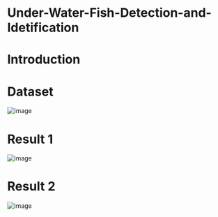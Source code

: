# Under-Water-Fish-Detection-and-Idetification
# Introduction
# Dataset
![image](https://user-images.githubusercontent.com/96630179/191557729-1331520a-2262-48aa-b6b3-e971d3110ee7.png)
# Result 1
![image](https://user-images.githubusercontent.com/96630179/190478358-580fd95f-eb18-4d44-b56e-55fc306699fd.png)
# Result 2
![image](https://user-images.githubusercontent.com/96630179/190894816-0763a72f-1542-43dd-95f2-f15596781c88.png)
